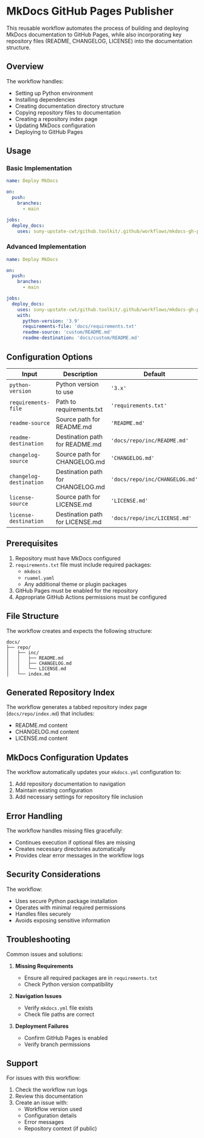 # MkDocs GitHub Pages Publisher

This reusable workflow automates the process of building and deploying MkDocs documentation to GitHub Pages, while also incorporating key repository files (README, CHANGELOG, LICENSE) into the documentation structure.

## Overview

The workflow handles:

- Setting up Python environment
- Installing dependencies
- Creating documentation directory structure
- Copying repository files to documentation
- Creating a repository index page
- Updating MkDocs configuration
- Deploying to GitHub Pages

## Usage

### Basic Implementation

```yaml
name: Deploy MkDocs

on:
  push:
    branches:
      - main

jobs:
  deploy_docs:
    uses: suny-upstate-cwt/github.toolkit/.github/workflows/mkdocs-gh-pages.yml@main
```

### Advanced Implementation

```yaml
name: Deploy MkDocs

on:
  push:
    branches:
      - main

jobs:
  deploy_docs:
    uses: suny-upstate-cwt/github.toolkit/.github/workflows/mkdocs-gh-pages.yml@main
    with:
      python-version: '3.9'
      requirements-file: 'docs/requirements.txt'
      readme-source: 'custom/README.md'
      readme-destination: 'docs/custom/README.md'
```

## Configuration Options

| Input | Description | Default | Required |
|-------|-------------|---------|----------|
| `python-version` | Python version to use | `'3.x'` | No |
| `requirements-file` | Path to requirements.txt | `'requirements.txt'` | No |
| `readme-source` | Source path for README.md | `'README.md'` | No |
| `readme-destination` | Destination path for README.md | `'docs/repo/inc/README.md'` | No |
| `changelog-source` | Source path for CHANGELOG.md | `'CHANGELOG.md'` | No |
| `changelog-destination` | Destination path for CHANGELOG.md | `'docs/repo/inc/CHANGELOG.md'` | No |
| `license-source` | Source path for LICENSE.md | `'LICENSE.md'` | No |
| `license-destination` | Destination path for LICENSE.md | `'docs/repo/inc/LICENSE.md'` | No |

## Prerequisites

1. Repository must have MkDocs configured
2. `requirements.txt` file must include required packages:
   - `mkdocs`
   - `ruamel.yaml`
   - Any additional theme or plugin packages
3. GitHub Pages must be enabled for the repository
4. Appropriate GitHub Actions permissions must be configured

## File Structure

The workflow creates and expects the following structure:

```text
docs/
├── repo/
│   ├── inc/
│   │   ├── README.md
│   │   ├── CHANGELOG.md
│   │   └── LICENSE.md
│   └── index.md
```

## Generated Repository Index

The workflow generates a tabbed repository index page (`docs/repo/index.md`) that includes:

- README.md content
- CHANGELOG.md content
- LICENSE.md content

## MkDocs Configuration Updates

The workflow automatically updates your `mkdocs.yml` configuration to:

1. Add repository documentation to navigation
2. Maintain existing configuration
3. Add necessary settings for repository file inclusion

## Error Handling

The workflow handles missing files gracefully:

- Continues execution if optional files are missing
- Creates necessary directories automatically
- Provides clear error messages in the workflow logs

## Security Considerations

The workflow:

- Uses secure Python package installation
- Operates with minimal required permissions
- Handles files securely
- Avoids exposing sensitive information

## Troubleshooting

Common issues and solutions:

1. **Missing Requirements**
    - Ensure all required packages are in `requirements.txt`
    - Check Python version compatibility

2. **Navigation Issues**
    - Verify `mkdocs.yml` file exists
    - Check file paths are correct

3. **Deployment Failures**
    - Confirm GitHub Pages is enabled
    - Verify branch permissions

## Support

For issues with this workflow:

1. Check the workflow run logs
2. Review this documentation
3. Create an issue with:
    - Workflow version used
    - Configuration details
    - Error messages
    - Repository context (if public)

